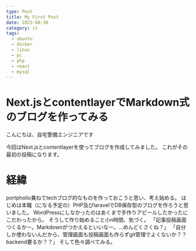 ```yaml
---
type: Post
title: My First Post
date: 2023-08-30
category: it
tags:
  - ubuntu
  - docker
  - linux
  - pc
  - php
  - react
  - mysql
---
```


# Next.jsとcontentlayerでMarkdown式のブログを作ってみる

こんにちは、自宅警備エンジニアです

今回はNext.jsとcontentlayerを使ってブログを作成してみました。
これがその最初の投稿になります。

# 経緯
portpholio兼ねてtechブログ的なものを作っておこうと思い、考え始める。
はじめは本職（になる予定の）PHP及びlaravelでDB保存型のブログを作ろうと思いました。
WordPressにしなかったのはあくまで手作りアピールしたかったにこだわったから。
そうして作り始めること小n時間、気づく。
「記事投稿画面つくるかー。Markdownがつかえるといいなー。...めんどくさくね？」
「自分しか使わないんだから、管理画面も投稿画面も作らずgit管理でよくないか？？backend要るか？？」
そして色々調べてみる。


